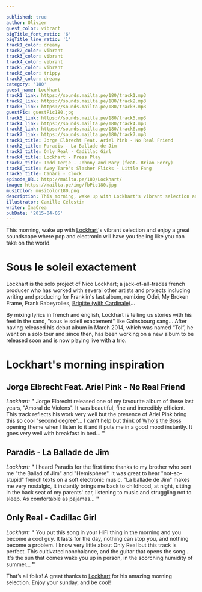 ```yaml
---

published: true
author: Olivier
guest_color: vibrant
bigTitle_font_ratio: '6'
bigTitle_line_ratio: '1'
track1_color: dreamy
track2_color: vibrant
track3_color: vibrant
track4_color: vibrant
track5_color: vibrant
track6_color: trippy
track7_color: dreamy
category: '180'
guest_name: Lockhart
track1_link: https://sounds.mailta.pe/180/track1.mp3
track2_link: https://sounds.mailta.pe/180/track2.mp3
track3_link: https://sounds.mailta.pe/180/track3.mp3
guestPic: guestPic180.jpg
track5_link: https://sounds.mailta.pe/180/track5.mp3
track4_link: https://sounds.mailta.pe/180/track4.mp3
track6_link: https://sounds.mailta.pe/180/track6.mp3
track7_link: https://sounds.mailta.pe/180/track7.mp3
track1_title: Jorge Elbrecht Feat. Ariel Pink - No Real Friend
track2_title: Paradis - La Ballade de Jim
track3_title: Only Real - Cadillac Girl
track4_title: Lockhart - Press Play
track7_title: Todd Terje - Johnny and Mary (feat. Brian Ferry)
track6_title: Avey Tare's Slasher Flicks - Little Fang
track5_title: Canari - Clock
episode_URL: http://mailta.pe/180/Lockhart/
image: https://mailta.pe/img/fbPic180.jpg
musiColor: musiColor180.png
description: This morning, wake up with Lockhart's vibrant selection and enjoy a great soundscape where pop and electronic will have you feeling like you can take on the world...
illustrator: Camille Célestin
writer: ImaCrea
pubDate: '2015-04-05'
---
```



This morning, wake up with [Lockhart](https://soundcloud.com/lockhartlockhart "Lockhart's Soundcloud stream")'s vibrant selection and enjoy a great soundscape where pop and electronic will have you feeling like you can take on the world.

# Sous le soleil exactement

Lockhart is the solo project of Nico Lockhart; a jack-of-all-trades french producer who has worked with several other artists and projects including writing and producing for Franklin's last album, remixing Odeï, My Broken Frame, Frank Rabeyrolles, [Brigitte (with Cardinale)](https://soundcloud.com/cardinale-1/i-want-your-sex-brigitte "Brigitte - Cardinale Remix on Soundcloud")...

By mixing lyrics in french and english, Lockhart is telling us stories with his feet in the sand, "sous le soleil exactement" like Gainsbourg sang... After having released his debut album in March 2014, which was named “Toi”, he went on a solo tour and since then, has been working on a new album to be released soon and is now playing live with a trio.

# Lockhart's morning inspiration

## Jorge Elbrecht Feat. Ariel Pink - No Real Friend
_Lockhart:_ **"** Jorge Elbrecht released one of my favourite album of these last years, "Amoral de Violens". It was beautiful, fine and incredibly efficient. This track reflects his work very well but the presence of Ariel Pink bring this so cool "second degree"... I can't help but think of [Who's the Boss](https://www.youtube.com/watch?v=Ojc02OvZVo8 "Who's the boss opening theme") opening theme when I listen to it and it puts me in a good mood instantly. It goes very well with breakfast in bed... **"** 

## Paradis - La Ballade de Jim
_Lockhart:_ **"** I heard Paradis for the first time thanks to my brother who sent me "the Ballad of Jim" and "Hemisphere". It was great to hear "not-so-stupid" french texts on a soft electronic music. "La ballade de Jim" makes me very nostalgic, it instantly brings me back to childhood, at night, sitting in the back seat of my parents' car, listening to music and struggling not to sleep. As comfortable as pajamas... **"** 

## Only Real - Cadillac Girl
_Lockhart:_ **"** You put this song in your HiFi thing in the morning and you become a cool guy. It lasts for the day, nothing can stop you, and nothing become a problem. I know very little about Only Real but this track is perfect. This cultivated nonchalance, and the guitar that opens the song... It's the sun that comes wake you up in person, in the scorching humidity of summer... **"** 

 

That’s all folks! A great thanks to [Lockhart](https://fr-fr.facebook.com/lockhartlockhart) for his amazing morning selection. Enjoy your sunday, and be cool!

